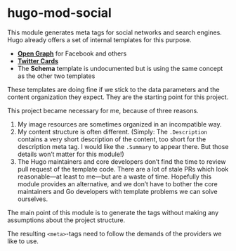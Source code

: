 # hugo-mod-social

This module generates meta tags for social networks and search engines. Hugo already offers a set of internal templates for this purpose.
- [**Open Graph**](https://gohugo.io/templates/internal/#open-graph) for Facebook and others
- [**Twitter Cards**](https://gohugo.io/templates/internal/#twitter-cards)
- The **Schema** template is undocumented but is using the same concept as the other two templates

These templates are doing fine if we stick to the data parameters and the content organization they expect. They are the starting point for this project.

This project became necessary for me, because of three reasons.
1. My image resources are sometimes organized in an incompatible way.
2. My content structure is often different. (Simply: The `.Description` contains a very short description of the content, too short for the description meta tag. I would like the `.Summary` to appear there. But those details won’t matter for this module!) 
3. The Hugo maintainers and core developers don’t find the time to review pull request of the template code. There are a lot of stale PRs which look reasonable—at least to me—but are a waste of time. Hopefully this module provides an alternative, and we don’t have to bother the core maintainers and Go developers with template problems we can solve ourselves.

The main point of this module is to generate the tags without making any assumptions about the project structure.

The resulting `<meta>`-tags need to follow the demands of the providers we like to use.
